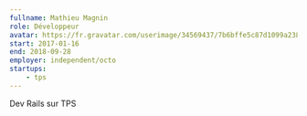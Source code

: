 ```yaml
---
fullname: Mathieu Magnin
role: Développeur
avatar: https://fr.gravatar.com/userimage/34569437/7b6bffe5c87d1099a2382d71707c12e5.jpg?size=512
start: 2017-01-16
end: 2018-09-28
employer: independent/octo
startups:
    - tps
---
```


Dev Rails sur TPS
